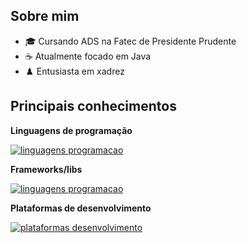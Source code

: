 ## Sobre mim


- 🎓 Cursando ADS na Fatec de Presidente Prudente
- ☕ Atualmente focado em Java
- ♟️ Entusiasta em xadrez


## Principais conhecimentos

**Linguagens de programação**

[![linguagens programacao](https://skillicons.dev/icons?i=java,cs,js,php)](https://skillicons.dev)



**Frameworks/libs**

[![linguagens programacao](https://skillicons.dev/icons?i=spring,laravel,react)](https://skillicons.dev)


**Plataformas de desenvolvimento**

[![plataformas desenvolvimento](https://skillicons.dev/icons?i=idea,vscode,unity)](https://skillicons.dev)


